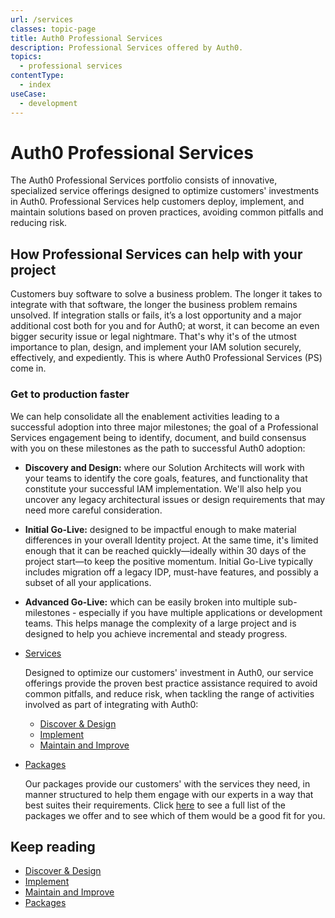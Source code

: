 ```yaml
---
url: /services
classes: topic-page
title: Auth0 Professional Services
description: Professional Services offered by Auth0.
topics:
  - professional services
contentType:
  - index
useCase:
  - development
---
```

<!-- markdownlint-disable MD041 MD002 -->
<div class="topic-page-header">
  <div data-name="example" class="topic-page-badge"></div>
  <h1>Auth0 Professional Services</h1>
  <p>
    The Auth0 Professional Services portfolio consists of innovative, specialized service offerings designed to optimize customers' investments in Auth0. Professional Services help customers deploy, implement, and maintain solutions based on proven practices, avoiding common pitfalls and reducing risk.
  </p>
</div>

## How Professional Services can help with your project

Customers buy software to solve a business problem. The longer it takes to integrate with that software, the longer the business problem remains unsolved. If integration stalls or fails, it’s a lost opportunity and a major additional cost both for you and for Auth0; at worst, it can become an even bigger security issue or legal nightmare. That's why it's of the utmost importance to plan, design, and implement your IAM solution securely, effectively, and expediently. This is where Auth0 Professional Services (PS) come in. 

### Get to production faster

We can help consolidate all the enablement activities leading to a successful adoption into three major milestones; the goal of a Professional Services engagement being to identify, document, and build consensus with you on these milestones as the path to successful Auth0 adoption: 

* **Discovery and Design:** where our Solution Architects will work with your teams to identify the core goals, features, and functionality that constitute your successful IAM implementation. We'll also help you uncover any legacy architectural issues or design requirements that may need more careful consideration.

* **Initial Go-Live:** designed to be impactful enough to make material differences in your overall Identity project. At the same time, it's limited enough that it can be reached quickly&mdash;ideally within 30 days of the project start&mdash;to keep the positive momentum. Initial Go-Live typically includes migration off a legacy IDP, must-have features, and possibly a subset of all your applications.

* **Advanced Go-Live:** which can be easily broken into multiple sub-milestones - especially if you have multiple applications or development teams. This helps manage the complexity of a large project and is designed to help you achieve incremental and steady progress. 

<ul class="topic-links">
  <li>
    <i class="icon icon-budicon-715"></i><a href="#">Services</a>

Designed to optimize our customers' investment in Auth0, our service offerings provide the proven best practice assistance required to avoid common pitfalls, and reduce risk, when tackling the range of activities involved as part of integrating with Auth0:
    <ul>
      <li>
        <i class="icon icon-budicon-695"></i><a href="/services/discover-and-design">Discover & Design</a>
      </li>
      <li>
        <i class="icon icon-budicon-695"></i><a href="/services/implement">Implement</a>
      </li>
      <li>
        <i class="icon icon-budicon-695"></i><a href="/services/maintain-and-improve">Maintain and Improve</a>
      </li>
    </ul>
  </li>
</ul>


<ul class="topic-links">
  <li>
    <i class="icon icon-budicon-715"></i><a href="/services/packages">Packages</a>

Our packages provide our customers' with the services they need, in manner structured to help them engage with our experts in a way that best suites their requirements. Click [here](/services/packages) to see a full list of the packages we offer and to see which of them would be a good fit for you. 
  </li>
</ul>

## Keep reading

* [Discover & Design](/services/discover-and-design)
* [Implement](/services/implement)
* [Maintain and Improve](/services/maintain-and-improve)
* [Packages](/services/packages)

